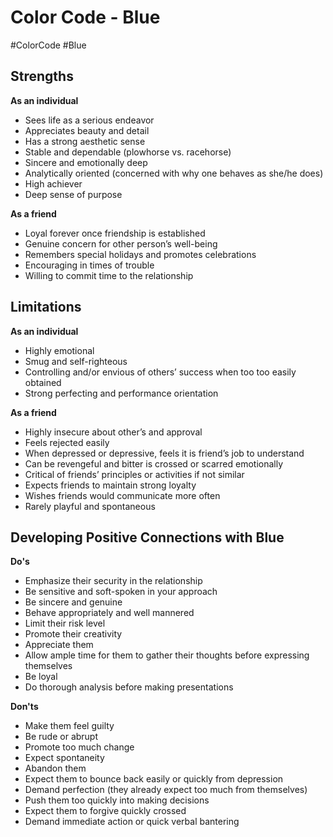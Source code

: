 # Color Code - Blue
#ColorCode #Blue
## Strengths
**As an individual**
* Sees life as a serious endeavor
* Appreciates beauty and detail
* Has a strong aesthetic sense
* Stable and dependable (plowhorse vs. racehorse)
* Sincere and emotionally deep
* Analytically oriented (concerned with why one behaves as she/he does)
* High achiever
* Deep sense of purpose

**As a friend**
* Loyal forever once friendship is established
* Genuine concern for other person’s well-being
* Remembers special holidays and promotes celebrations
* Encouraging in times of trouble
* Willing to commit time to the relationship

## Limitations
**As an individual**
* Highly emotional
* Smug and self-righteous
* Controlling and/or envious of others’ success when too too easily obtained
* Strong perfecting and performance orientation

**As a friend**
* Highly insecure about other’s and approval
* Feels rejected easily
* When depressed or depressive, feels it is friend’s job to understand
* Can be revengeful and bitter is crossed or scarred emotionally
* Critical of friends’ principles or activities if not similar
* Expects friends to maintain strong loyalty
* Wishes friends would communicate more often
* Rarely playful and spontaneous

## Developing Positive Connections with Blue
**Do's**
- Emphasize their security in the relationship
- Be sensitive and soft-spoken in your approach
- Be sincere and genuine
- Behave appropriately and well mannered
- Limit their risk level
- Promote their creativity
- Appreciate them
- Allow ample time for them to gather their thoughts before expressing themselves
- Be loyal
- Do thorough analysis before making presentations

**Don'ts**
* Make them feel guilty
* Be rude or abrupt
* Promote too much change
* Expect spontaneity
* Abandon them
* Expect them to bounce back easily or quickly from depression
* Demand perfection (they already expect too much from themselves)
* Push them too quickly into making decisions
* Expect them to forgive quickly crossed
* Demand immediate action or quick verbal bantering